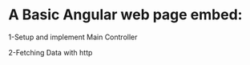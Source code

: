 # A Basic Angular web page embed: 

1-Setup and implement Main Controller 

2-Fetching Data with http  

 
